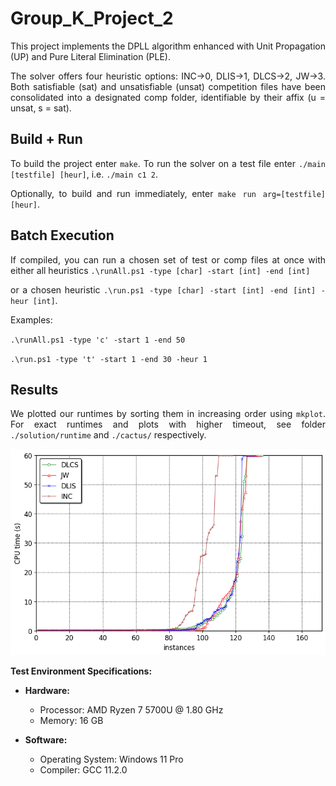 <div style="text-align: justify;">

# Group_K_Project_2

This project implements the DPLL algorithm enhanced with Unit Propagation (UP) and Pure Literal Elimination (PLE).   
  
The solver offers four heuristic options: INC->0, DLIS->1, DLCS->2, JW->3. Both satisfiable (sat) and unsatisfiable (unsat) competition files have been consolidated into a designated comp folder, identifiable by their affix (u = unsat, s = sat).

## Build + Run
To build the project enter `make`. To run the solver on a test file enter `./main [testfile] [heur]`, i.e. `./main c1 2`. 

Optionally, to build and run immediately, enter `make run arg=[testfile] [heur]`.

## Batch Execution
If compiled, you can run a chosen set of test or comp files at once with either all heuristics `.\runAll.ps1 -type [char] -start [int] -end [int]` 
   
or a chosen heuristic `.\run.ps1 -type [char] -start [int] -end [int] -heur [int]`.

Examples:  
   
`.\runAll.ps1 -type 'c' -start 1 -end 50`
    
`.\run.ps1 -type 't' -start 1 -end 30 -heur 1`

## Results

We plotted our runtimes by sorting them in increasing order using `mkplot`. For exact runtimes and plots with higher timeout, see folder `./solution/runtime` and `./cactus/` respectively.

![Alt text](cactus/cactusPlot60secs.png/?raw=true "Optional Title")

**Test Environment Specifications:**

- **Hardware:**
  - Processor: AMD Ryzen 7 5700U @ 1.80 GHz
  - Memory: 16 GB

- **Software:**
  - Operating System: Windows 11 Pro
  - Compiler: GCC 11.2.0

</div>






